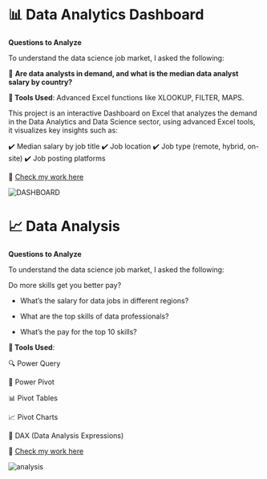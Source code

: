 # 📊 Data Analytics Dashboard

**Questions to Analyze**

To understand the data science job market, I asked the following:

📌 **Are data analysts in demand, and what is the median data analyst salary by country?**

**🔧 Tools Used**:  Advanced Excel functions like XLOOKUP, FILTER, MAPS.

This project is an interactive Dashboard on Excel that analyzes the demand in the Data Analytics and Data Science sector, using advanced Excel tools, it visualizes key insights such as:

✔️ Median salary by job title ✔️ Job location ✔️ Job type (remote, hybrid, on-site) ✔️ Job posting platforms

📂 [Check my work here](https://github.com/Naomi3nba/Excel_Project_Data_Analytics/tree/ab960b55677fced47bcfd62255042edad9811f89/10_Project%20final_1_Dashboard_Data%20Salary%20Calculator)

![DASHBOARD](https://github.com/user-attachments/assets/aee71771-5fed-4aa5-b37c-c32f8cbaded6)

# 📈 Data Analysis

**Questions to Analyze**

To understand the data science job market, I asked the following:

Do more skills get you better pay?

- What’s the salary for data jobs in different regions?

- What are the top skills of data professionals?

- What’s the pay for the top 10 skills?

**🔧 Tools Used**: 

🔍 Power Query 

💪 Power Pivot 

📊 Pivot Tables 

📈 Pivot Charts 

🧮 DAX (Data Analysis Expressions)

📂 [Check my work here](https://github.com/Naomi3nba/Excel_Project_Data_Analytics/tree/ab960b55677fced47bcfd62255042edad9811f89/11_Project%20final_2_Analysis)

![analysis](https://github.com/user-attachments/assets/f332cfe9-5965-42e0-b52c-6abd5955b784)

